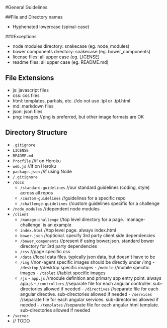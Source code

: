 #General Guidelines

##File and Directory names
- Hyphenated lowercase (spinal-case)

###Exceptions
- node modules directory: snakecase (eg. node_modules)
- bower components directory: snakecase (eg. bower_components)
- license files: all upper case (eg. LICENSE)
- readme files: all upper case (eg. README.md)

## File Extensions
- js: javascript files
- css: css files
- html: templates, partials, etc. //do not use .tpl or .tpl.html
- md: markdown files
- json: json files
- png: images //png is preferred, but other image formats are OK

## Directory Structure
- `.gitignore`
- `LICENSE`
- `README.md`
- `Procfile` //if on Heroku
- `web.js` //if on Heroku
- `package.json` //if using Node
- `/.gitignore`
- `/docs`
	- `/standard-guidelines` //our standard guidelines (coding, style) across all repos
	- `/custom-guidelines` //guidelines for a specific repo
	- `/challenge-guidelines` //custom guidelines specific for a challenge
- `/node_modules` //dependent node modules
- `/client`
	- `/manage-challenge` //top level directory for a page. 'manage-challenge' is an example
  - `index.html` //top level page. always index.html
  - `bower.json` //optional. specify 3rd party client side dependencies
  - `/bower_components` //present if using bower.json. standard bower directory for 3rd party dependencies
  - `/css` //page specific css
  - `/data` //local data files. typically json data, but doesn't have to be
  - `/img` //non-agent specific images should be directly under /img
		- `/desktop` //desktop specific images
		- `/mobile` //mobile specific images
		- `/tablet` //tablet specific images
  - `/js`
		- `app.js` //module definition and primary app entry point. always app.js
		- `/controllers` //separate file for each angular controller. sub-directories allowed if needed
		- `/directives` //separate file for each angular directive. sub-directories allowed if needed
		- `/services` //separate file for each angular services. sub-directories allowed if needed
		- `/templates`  //separate file for each angular html template. sub-directories allowed if needed
- `/server`
 - // TODO
